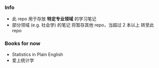 ### Info
- 此 repo 用于存放 **特定专业领域** 的学习笔记
- 部分领域 (e.g. 社会学) 的笔记 将暂存其他 repo，当超过 2 本以上 转至此 repo

### Books for now 
- Statistics in Plain English 
- 爱上统计学 
